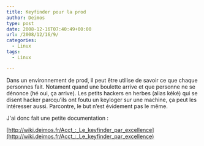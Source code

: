 ```yaml
---
title: Keyfinder pour la prod
author: Deimos
type: post
date: 2008-12-16T07:40:49+00:00
url: /2008/12/16/9/
categories:
  - Linux
tags:
  - Linux

---
```


Dans un environnement de prod, il peut être utilise de savoir ce que chaque personnes fait. Notament quand une boulette arrive et que personne ne se dénonce (hé oui, ça arrive). Les petits hackers en herbes (alias kéké) qui se disent hacker parcqu’ils ont foutu un keyloger sur une machine, ça peut les intéresser aussi. Parcontre, le but n’est évidement pas le même.

J'ai donc fait une petite documentation :

[http://wiki.deimos.fr/Acct_:_Le_keyfinder_par_excellence](http://wiki.deimos.fr/Acct_:_Le_keyfinder_par_excellence)
